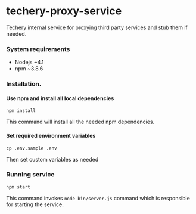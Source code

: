 # techery-proxy-service
Techery internal service for proxying third party services and stub them if needed.
 
### System requirements
 
 * Nodejs ~4.1
 * npm    ~3.8.6
 

### Installation.

#### Use npm and install all local dependencies

```
npm install
```

This command will install all the needed npm dependencies.

#### Set required environment variables

```
cp .env.sample .env
```
Then set custom variables as needed

### Running service

```
npm start
```

This command invokes `node bin/server.js` command which is responsible for starting the service.